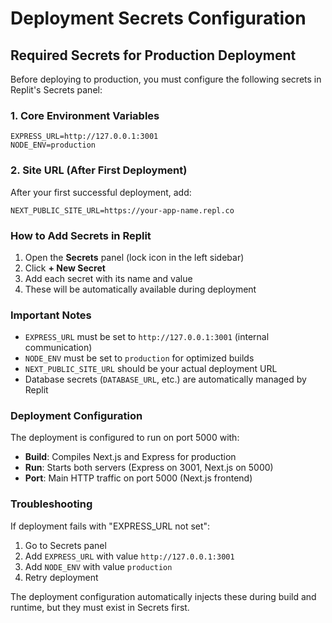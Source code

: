 # Deployment Secrets Configuration

## Required Secrets for Production Deployment

Before deploying to production, you must configure the following secrets in Replit's Secrets panel:

### 1. Core Environment Variables

```
EXPRESS_URL=http://127.0.0.1:3001
NODE_ENV=production
```

### 2. Site URL (After First Deployment)

After your first successful deployment, add:
```
NEXT_PUBLIC_SITE_URL=https://your-app-name.repl.co
```

### How to Add Secrets in Replit

1. Open the **Secrets** panel (lock icon in the left sidebar)
2. Click **+ New Secret**
3. Add each secret with its name and value
4. These will be automatically available during deployment

### Important Notes

- `EXPRESS_URL` must be set to `http://127.0.0.1:3001` (internal communication)
- `NODE_ENV` must be set to `production` for optimized builds
- `NEXT_PUBLIC_SITE_URL` should be your actual deployment URL
- Database secrets (`DATABASE_URL`, etc.) are automatically managed by Replit

### Deployment Configuration

The deployment is configured to run on port 5000 with:
- **Build**: Compiles Next.js and Express for production
- **Run**: Starts both servers (Express on 3001, Next.js on 5000)
- **Port**: Main HTTP traffic on port 5000 (Next.js frontend)

### Troubleshooting

If deployment fails with "EXPRESS_URL not set":
1. Go to Secrets panel
2. Add `EXPRESS_URL` with value `http://127.0.0.1:3001`
3. Add `NODE_ENV` with value `production`
4. Retry deployment

The deployment configuration automatically injects these during build and runtime, but they must exist in Secrets first.